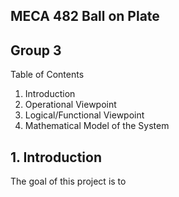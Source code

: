 ## MECA 482 Ball on Plate 
## Group 3 

Table of Contents 
1. Introduction
3. Operational Viewpoint 
4. Logical/Functional Viewpoint 
5. Mathematical Model of the System 

## 1. Introduction 
The goal of this project is to 
